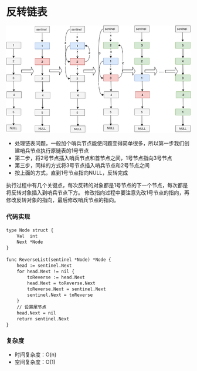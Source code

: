 # 反转链表

![](./reverse_list.png)
- 处理链表问题，一般加个哨兵节点能使问题变得简单很多，所以第一步我们创建哨兵节点执行原链表的1号节点
- 第二步，将2号节点插入哨兵节点和首节点之间，1号节点指向3号节点
- 第三步，同样的方式将3号节点插入哨兵节点和2号节点之间
- 按上面的方式，直到1号节点指向NULL，反转完成  

执行过程中有几个关键点，每次反转的对象都是1号节点的下一个节点，每次都是将反转对象插入到哨兵节点下方。
修改指向过程中要注意先改1号节点的指向，再修改反转对象的指向，最后修改哨兵节点的指向。

### 代码实现
```
type Node struct {
	Val  int
	Next *Node
}

func ReverseList(sentinel *Node) *Node {
	head := sentinel.Next
	for head.Next != nil {
		toReverse := head.Next
		head.Next = toReverse.Next
		toReverse.Next = sentinel.Next
		sentinel.Next = toReverse
	}
    // 设置尾节点
	head.Next = nil
	return sentinel.Next
}
```


### 复杂度
- 时间复杂度：O(n)  
- 空间复杂度：O(1)